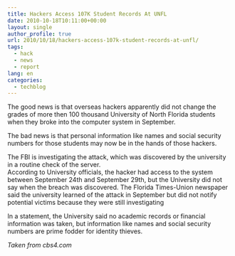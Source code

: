 ```yaml
---
title: Hackers Access 107K Student Records At UNFL
date: 2010-10-18T10:11:00+00:00
layout: single
author_profile: true
url: 2010/10/18/hackers-access-107k-student-records-at-unfl/
tags:
  - hack
  - news
  - report
lang: en
categories: 
  - techblog
---
```

The good news is that overseas hackers apparently did not change the grades of more then 100 thousand University of North Florida students when they broke into the computer system in September.

The bad news is that personal information like names and social security numbers for those students may now be in the hands of those hackers.

The FBI is investigating the attack, which was discovered by the university in a routine check of the server.  
According to University officials, the hacker had access to the system between September 24th and September 29th, but the University did not say when the breach was discovered. The Florida Times-Union newspaper said the university learned of the attack in September but did not notify potential victims because they were still investigating

In a statement, the University said no academic records or financial information was taken, but information like names and social security numbers are prime fodder for identity thieves.

_Taken from cbs4.com_